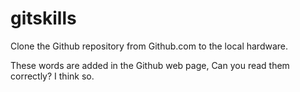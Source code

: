 # gitskills
Clone the Github repository from Github.com to the local hardware.

These words are added in the Github web page,
Can you read them correctly?
I think so.
